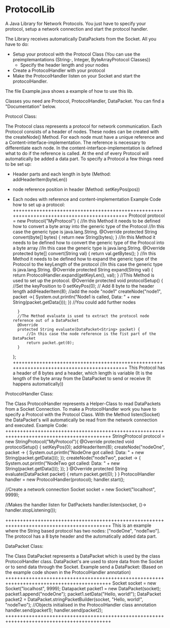 # ProtocolLib
A Java Library for Network Protocols. You just have to specify your protocol, setup a network connection and start the protocol handler. 

The Library receives automatically DataPackets from the Socket. 
All you have to do:
  - Setup your protocol with the Protocol Class (You can use the preimplemantations (String-, Integer, ByteArrayProtocol            Classes))
    - Specify the header length and your nodes
  - Create a ProtocolHandler with your protocol
  - Make the ProtocolHandler listen on your Socket and start the protocolHandler.

The file Example.java shows a example of how to use this lib. 

Classes you need are Protocol<T>, ProtocolHandler<T>, DataPacket<T>. You can find a "Documentation" below. 



Protocol Class:

The Protocol class represents a protocol for network communication.
Each Protocol consists of a header of nodes. These nodes can be created with the createNode() Method.
For each node must have a unique reference and a Content-interface-implementation.
The reference is necessary to differentiate each node. In the content-interface-implementation is defined what to do
if the reference is called.
At the end of every Protocol will automatically be added a data part.
To specify a Protocol a few things need to be set up:
 - Header parts and each length in byte (Method: addHeaderItem(byteLen))
 - node reference position in header (Method: setKeyPos(pos))
 - Each nodes with reference and content-implementation
Example Code how to set up a protocol:
++++++++++++++++++++++++++++++++++++++++++++++++++++++++++++++++++++++++++++++++++++++++++
Protocol<String> protocol = new Protocol<String>("MyProtocol") {
         //In this Method it needs to be defined how to convert a byte array into the generic type of the Protocol
         //In this case the generic type is java.lang.String.
         @Override
         protected String convert(byte[] bytes) {
             return new String(bytes);
         }
         //In this Method it needs to be defined how to convert the generic type of the Protocol into a byte array
         //In this case the generic type is java.lang.String.
         @Override
         protected byte[] convert(String val) {
             return val.getBytes();
         }
    //In this Method it needs to be defined how to expand the generic type of the Protocol to the keyLength of the protocol
         //In this case the generic type is java.lang.String.
         @Override
         protected String expand(String val) {
             return ProtocolHandler.expand(getKeyLen(), val);
         }
         //This Method is used to set up the protocol.
         @Override
         protected void protocolSetup() {
             //Set the keyPosition to 0
             setKeyPos(0);
             // Add 8 byte to the header length
             addHeaderItem(8);
             //add the node "node1"
             createNode("node1", packet ->{
                 System.out.println("Node1 is called, Data: " + new String(packet.getData()));
             })
             //You could add further nodes
                 
         }
         //The Method evaluate is used to extract the protocol node reference out of a DataPacket
         @Override
         protected String evaluate(DataPacket<String> packet) {
             //In this case the node reference is the fist part of the DataPacket
             return packet.get(0);
         }
     };
++++++++++++++++++++++++++++++++++++++++++++++++++++++++++++++++++++++++++++++++++++++++++
This Protocol has a header of 8 bytes and a header, which length is variable (It is the length of the byte array from the DataPacket to send or receive (It happens automatically))









ProtocolHandler Class: 





The Class ProtocolHandler represents a Helper-Class to read DataPackets from a Socket Connection.
To make a ProtocolHandler work you have to specify a Protocol with the Protocol Class.
With the Method listen(Socket) the DataPacket's will automatically be read from the network connection and executed.
Example Code:
++++++++++++++++++++++++++++++++++++++++++++++++++++++++++++++++++++++++++++++++++++++++++
StringProtocol protocol = new StringProtocol("MyProtocol"){
     @Override
     protected void protocolSetup() {
         setKeyPos(0);
         addHeaderItem(8);
         createNode("nodeOne", packet -> {
             System.out.println("NodeOne got called: Data: " + new String(packet.getData()));
         });
         createNode("nodeTwo", packet -> {
             System.out.println("NodeTwo got called: Data: " + new String(packet.getData()));
         });
     }
     @Override
     protected String evaluate(DataPacket<String> packet) {
         return packet.get(0);
     }
}
ProtocolHandler<String> handler = new ProtocolHandler<String>(protocol);
handler.start();

//Create a network connection
Socket socket = new Socket("localhost", 9999);

//Makes the handler listen for DatPackets
handler.listen(socket, ()-> handler.stopListening());


++++++++++++++++++++++++++++++++++++++++++++++++++++++++++++++++++++++++++++++++++++++++++
This is an example where the String based protocol has two nodes: ["nodeOne", "nodeTwo"]. The protocol has a 8 byte header and the automatically added data part.







DataPacket Class:


The Class DataPacket represents a DataPacket which is used by the class ProtocolHandler class.
DataPacket's are used to store data from the Socket or to send data through the Socket.
Example send a DataPacket:
(Based on the example code shown in the ProtocolHandler annotation)
++++++++++++++++++++++++++++++++++++++++++++++++++++++++++++++++++++++++++++++++++++++++++
Socket socket = new Socket("localhost", 9999);
Datapacket<String> packet1 = new DataPacket<String>(socket);
packet1.append("nodeOne");
packet1.setData("Hello, world!");
DataPacket<String> packet2 = DataPacket.stringPacketBuilder(socket, "Hello, world!", "nodeTwo");
//Objects initialised in the ProtocolHandler class annotation
handler.send(packet1);
handler.send(packet2);
++++++++++++++++++++++++++++++++++++++++++++++++++++++++++++++++++++++++++++++++++++++++++


















